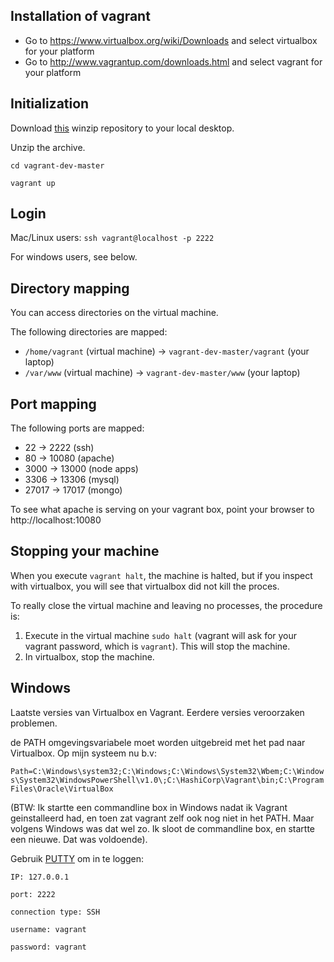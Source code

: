 Installation of vagrant
-----------------------
- Go to https://www.virtualbox.org/wiki/Downloads and select virtualbox for your platform
- Go to http://www.vagrantup.com/downloads.html and select vagrant for your platform


Initialization
--------------
Download [this](https://github.com/theotheu/vagrant-dev/archive/master.zip) winzip repository to your local desktop.


Unzip the archive.

`cd vagrant-dev-master`

`vagrant up` 

Login 
-----
Mac/Linux users: ```ssh vagrant@localhost -p 2222```

For windows users, see below.

Directory mapping
-----------------
You can access directories on the virtual machine.

The following directories are mapped:

- ```/home/vagrant``` (virtual machine) -> ```vagrant-dev-master/vagrant``` (your laptop)
- ```/var/www``` (virtual machine) ->  ```vagrant-dev-master/www``` (your laptop)


Port mapping
------------
The following ports are mapped: 

- 22 -> 2222 (ssh)
- 80 -> 10080 (apache)
- 3000 -> 13000 (node apps)
- 3306 -> 13306 (mysql)
- 27017 -> 17017 (mongo)

To see what apache is serving on your vagrant box, point your browser to http://localhost:10080


Stopping your machine
---------------------
When you execute `vagrant halt`, the machine is halted, but if you inspect with virtualbox, you will see that virtualbox did not kill the proces. 

To really close the virtual machine and leaving no processes, the procedure is:

1. Execute in the virtual machine `sudo halt` (vagrant will ask for your vagrant password, which is `vagrant`). This will stop the machine.
2. In virtualbox, stop the machine.


Windows
-------
Laatste versies van Virtualbox en Vagrant. Eerdere versies veroorzaken problemen.

de PATH omgevingsvariabele moet worden uitgebreid met het pad naar Virtualbox. Op mijn systeem nu b.v: 

```Path=C:\Windows\system32;C:\Windows;C:\Windows\System32\Wbem;C:\Windows\System32\WindowsPowerShell\v1.0\;C:\HashiCorp\Vagrant\bin;C:\Program Files\Oracle\VirtualBox```

(BTW: Ik startte een commandline box in Windows nadat ik Vagrant geinstalleerd had, en toen zat vagrant zelf ook nog niet in het PATH. Maar volgens Windows was dat wel zo. Ik sloot de commandline box, en startte een nieuwe. Dat was voldoende).

Gebruik [PUTTY](http://www.chiark.greenend.org.uk/~sgtatham/putty/download.html) om in te loggen:

`IP: 127.0.0.1`

`port: 2222`

`connection type: SSH`

`username: vagrant`

`password: vagrant`


